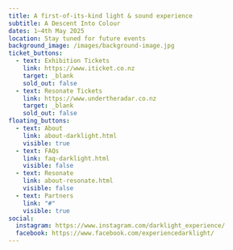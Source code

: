 ```yaml
---
title: A first-of-its-kind light & sound experience
subtitle: A Descent Into Colour
dates: 1–4th May 2025
location: Stay tuned for future events
background_image: /images/background-image.jpg
ticket_buttons:
  - text: Exhibition Tickets
    link: https://www.iticket.co.nz
    target: _blank
    sold_out: false
  - text: Resonate Tickets
    link: https://www.undertheradar.co.nz
    target: _blank
    sold_out: false
floating_buttons:
  - text: About
    link: about-darklight.html
    visible: true
  - text: FAQs
    link: faq-darklight.html
    visible: false
  - text: Resonate
    link: about-resonate.html
    visible: false
  - text: Partners
    link: "#"
    visible: true
social:
  instagram: https://www.instagram.com/darklight_experience/
  facebook: https://www.facebook.com/experiencedarklight/
---
```

